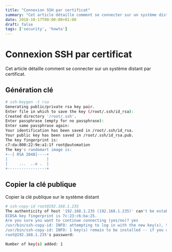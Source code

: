 ```yaml
---
title: "Connexion SSH par certificat"
summary: "Cet article détaille comment se connecter sur un système distant par certificat."
date: 2018-10-17T00:00:00+01:00
draft: false
tags: ['security', 'howto']
---
```


# Connexion SSH par certificat

Cet article détaille comment se connecter sur un système distant par certificat.

## Génération clé

```bash
# ssh-keygen -t rsa
Generating public/private rsa key pair.
Enter file in which to save the key (/root/.ssh/id_rsa):
Created directory '/root/.ssh'.
Enter passphrase (empty for no passphrase):
Enter same passphrase again:
Your identification has been saved in /root/.ssh/id_rsa.
Your public key has been saved in /root/.ssh/id_rsa.pub.
The key fingerprint is:
c7:da:800:22:9e:a1:1f root@automation
The key's randomart image is:
+--[ RSA 2048]----+
|                 |
|     ...  ..o .  |
+-----------------+
```

## Copier la clé publique

Copier la clé publique sur le système distant

```bash
# ssh-copy-id root@192.168.1.235
The authenticity of host '192.168.1.235 (192.168.1.235)' can't be established.
ECDSA key fingerprint is 7c:23:c6:ba:25.
Are you sure you want to continue connecting (yes/no)? yes
/usr/bin/ssh-copy-id: INFO: attempting to log in with the new key(s), to filter out any that are already installed
/usr/bin/ssh-copy-id: INFO: 1 key(s) remain to be installed -- if you are prompted now it is to install the new keys
root@192.168.1.235's password:

Number of key(s) added: 1
```
